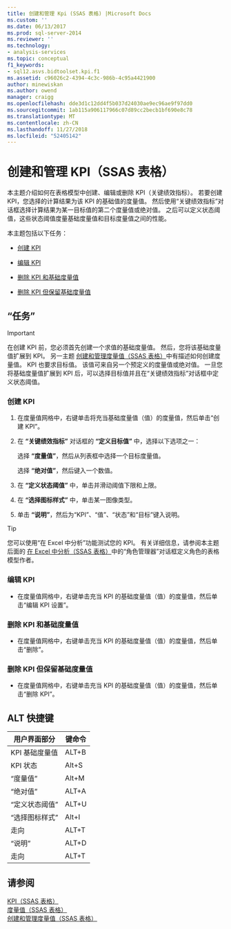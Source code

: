 ```yaml
---
title: 创建和管理 Kpi (SSAS 表格) |Microsoft Docs
ms.custom: ''
ms.date: 06/13/2017
ms.prod: sql-server-2014
ms.reviewer: ''
ms.technology:
- analysis-services
ms.topic: conceptual
f1_keywords:
- sql12.asvs.bidtoolset.kpi.f1
ms.assetid: c96026c2-4394-4c3c-986b-4c95a4421900
author: minewiskan
ms.author: owend
manager: craigg
ms.openlocfilehash: dde3d1c12dd4f5b037d24030ae9ec96ae9f97dd0
ms.sourcegitcommit: 1ab115a906117966c07d89cc2becb1bf690e8c78
ms.translationtype: MT
ms.contentlocale: zh-CN
ms.lasthandoff: 11/27/2018
ms.locfileid: "52405142"
---
```

# <a name="create-and-manage-kpis-ssas-tabular"></a>创建和管理 KPI（SSAS 表格）
  本主题介绍如何在表格模型中创建、编辑或删除 KPI（关键绩效指标）。 若要创建 KPI，您选择的计算结果为该 KPI 的基础值的度量值。 然后使用“关键绩效指标”对话框选择计算结果为某一目标值的第二个度量值或绝对值。 之后可以定义状态阈值，这些状态阈值度量基础度量值和目标度量值之间的性能。  
  
 本主题包括以下任务：  
  
-   [创建 KPI](#bkmk_create_KPI)  
  
-   [编辑 KPI](#bkmk_edit_KPI)  
  
-   [删除 KPI 和基础度量值](#bkmk_delete)  
  
-   [删除 KPI 但保留基础度量值](#bkmk_delete_KPI)  
  
## <a name="tasks"></a>“任务”  
  
> [!IMPORTANT]  
>  在创建 KPI 前，您必须首先创建一个求值的基础度量值。 然后，您将该基础度量值扩展到 KPI。 另一主题 [创建和管理度量值（SSAS 表格）](measures-ssas-tabular.md)中有描述如何创建度量值。 KPI 也要求目标值。 该值可来自另一个预定义的度量值或绝对值。 一旦您将基础度量值扩展到 KPI 后，可以选择目标值并且在“关键绩效指标”对话框中定义状态阈值。  
  
###  <a name="bkmk_create_KPI"></a> 创建 KPI  
  
1.  在度量值网格中，右键单击将充当基础度量值（值）的度量值，然后单击“创建 KPI”。  
  
2.  在 **“关键绩效指标”** 对话框的 **“定义目标值”** 中，选择以下选项之一：  
  
     选择 **“度量值”**，然后从列表框中选择一个目标度量值。  
  
     选择 **“绝对值”**，然后键入一个数值。  
  
3.  在 **“定义状态阈值”** 中，单击并滑动阈值下限和上限。  
  
4.  在 **“选择图标样式”** 中，单击某一图像类型。  
  
5.  单击 **“说明”**，然后为“KPI”、“值”、“状态”和“目标”键入说明。  
  
> [!TIP]  
>  您可以使用“在 Excel 中分析”功能测试您的 KPI。 有关详细信息，请参阅本主题后面的 [在 Excel 中分析（SSAS 表格）](analyze-in-excel-ssas-tabular.md)中的“角色管理器”对话框定义角色的表格模型作者。  
  
###  <a name="bkmk_edit_KPI"></a> 编辑 KPI  
  
-   在度量值网格中，右键单击充当 KPI 的基础度量值（值）的度量值，然后单击“编辑 KPI 设置”。  
  
###  <a name="bkmk_delete"></a> 删除 KPI 和基础度量值  
  
-   在度量值网格中，右键单击充当 KPI 的基础度量值（值）的度量值，然后单击“删除”。  
  
###  <a name="bkmk_delete_KPI"></a> 删除 KPI 但保留基础度量值  
  
-   在度量值网格中，右键单击充当 KPI 的基础度量值（值）的度量值，然后单击“删除 KPI”。  
  
## <a name="alt-shortcuts"></a>ALT 快捷键  
  
|用户界面部分|键命令|  
|----------------|-----------------|  
|KPI 基础度量值|ALT+B|  
|KPI 状态|Alt+S|  
|“度量值”|Alt+M|  
|“绝对值”|ALT+A|  
|“定义状态阈值”|ALT+U|  
|“选择图标样式”|Alt+I|  
|走向|ALT+T|  
|“说明”|ALT+D|  
|走向|ALT+T|  
  
## <a name="see-also"></a>请参阅  
 [KPI（SSAS 表格）](kpis-ssas-tabular.md)   
 [度量值（SSAS 表格）](measures-ssas-tabular.md)   
 [创建和管理度量值（SSAS 表格）](create-and-manage-measures-ssas-tabular.md)  
  
  

